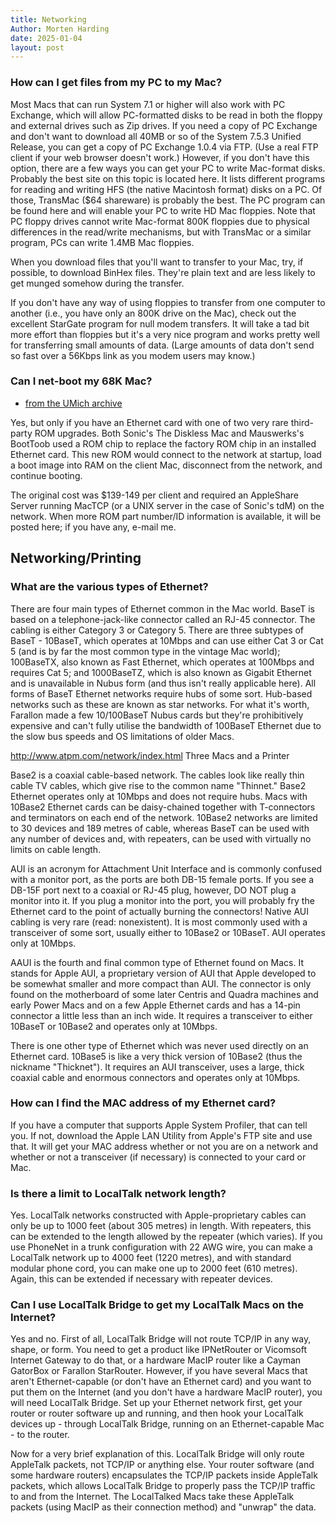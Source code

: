 ```yaml
---
title: Networking
Author: Morten Harding
date: 2025-01-04
layout: post
---
```


### How can I get files from my PC to my Mac?

Most Macs that can run System 7.1 or higher will also work with PC Exchange, which will allow PC-formatted disks to be read in both the floppy and external drives such as Zip drives. If you need a copy of PC Exchange and don't want to download all 40MB or so of the System 7.5.3 Unified Release, you can get a copy of PC Exchange 1.0.4 via FTP. (Use a real FTP client if your web browser doesn't work.) However, if you don't have this option, there are a few ways you can get your PC to write Mac-format disks. Probably the best site on this topic is located here. It lists different programs for reading and writing HFS (the native Macintosh format) disks on a PC. Of those, TransMac ($64 shareware) is probably the best. The PC program can be found here and will enable your PC to write HD Mac floppies. Note that PC floppy drives cannot write Mac-format 800K floppies due to physical differences in the read/write mechanisms, but with TransMac or a similar program, PCs can write 1.4MB Mac floppies.

When you download files that you'll want to transfer to your Mac, try, if possible, to download BinHex files. They're plain text and are less likely to get munged somehow during the transfer.

If you don't have any way of using floppies to transfer from one computer to another (i.e., you have only an 800K drive on the Mac), check out the excellent StarGate program for null modem transfers. It will take a tad bit more effort than floppies but it's a very nice program and works pretty well for transferring small amounts of data. (Large amounts of data don't send so fast over a 56Kbps link as you modem users may know.)

### Can I net-boot my 68K Mac?

- [from the UMich archive](http://www.umich.edu/%7Earchive/mac/system.extensions/chooser/jcremote1.0a4.sit.hqx)

Yes, but only if you have an Ethernet card with one of two very rare third-party ROM upgrades. Both Sonic's The Diskless Mac and Mauswerks's BootToob used a ROM chip to replace the factory ROM chip in an installed Ethernet card. This new ROM would connect to the network at startup, load a boot image into RAM on the client Mac, disconnect from the network, and continue booting.

The original cost was $139-149 per client and required an AppleShare Server running MacTCP (or a UNIX server in the case of Sonic's tdM) on the network. When more ROM part number/ID information is available, it will be posted here; if you have any, e-mail me.


## Networking/Printing

### What are the various types of Ethernet?

There are four main types of Ethernet common in the Mac world. BaseT is based on a telephone-jack-like connector called an RJ-45 connector. The cabling is either Category 3 or Category 5. There are three subtypes of BaseT - 10BaseT, which operates at 10Mbps and can use either Cat 3 or Cat 5 (and is by far the most common type in the vintage Mac world); 100BaseTX, also known as Fast Ethernet, which operates at 100Mbps and requires Cat 5; and 1000BaseTZ, which is also known as Gigabit Ethernet and is unavailable in Nubus form (and thus isn't really applicable here). All forms of BaseT Ethernet networks require hubs of some sort. Hub-based networks such as these are known as star networks. For what it's worth, Farallon made a few 10/100BaseT Nubus cards but they're prohibitively expensive and can't fully utilise the bandwidth of 100BaseT Ethernet due to the slow bus speeds and OS limitations of older Macs.

http://www.atpm.com/network/index.html  Three Macs and a Printer

Base2 is a coaxial cable-based network. The cables look like really thin cable TV cables, which give rise to the common name "Thinnet." Base2 Ethernet operates only at 10Mbps and does not require hubs. Macs with 10Base2 Ethernet cards can be daisy-chained together with T-connectors and terminators on each end of the network. 10Base2 networks are limited to 30 devices and 189 metres of cable, whereas BaseT can be used with any number of devices and, with repeaters, can be used with virtually no limits on cable length.

AUI is an acronym for Attachment Unit Interface and is commonly confused with a monitor port, as the ports are both DB-15 female ports. If you see a DB-15F port next to a coaxial or RJ-45 plug, however, DO NOT plug a monitor into it. If you plug a monitor into the port, you will probably fry the Ethernet card to the point of actually burning the connectors! Native AUI cabling is very rare (read: nonexistent). It is most commonly used with a transceiver of some sort, usually either to 10Base2 or 10BaseT. AUI operates only at 10Mbps.

AAUI is the fourth and final common type of Ethernet found on Macs. It stands for Apple AUI, a proprietary version of AUI that Apple developed to be somewhat smaller and more compact than AUI. The connector is only found on the motherboard of some later Centris and Quadra machines and early Power Macs and on a few Apple Ethernet cards and has a 14-pin connector a little less than an inch wide. It requires a transceiver to either 10BaseT or 10Base2 and operates only at 10Mbps.

There is one other type of Ethernet which was never used directly on an Ethernet card. 10Base5 is like a very thick version of 10Base2 (thus the nickname "Thicknet"). It requires an AUI transceiver, uses a large, thick coaxial cable and enormous connectors and operates only at 10Mbps.

### How can I find the MAC address of my Ethernet card?

If you have a computer that supports Apple System Profiler, that can tell you. If not, download the Apple LAN Utility from Apple's FTP site and use that. It will get your MAC address whether or not you are on a network and whether or not a transceiver (if necessary) is connected to your card or Mac.

### Is there a limit to LocalTalk network length?

Yes. LocalTalk networks constructed with Apple-proprietary cables can only be up to 1000 feet (about 305 metres) in length. With repeaters, this can be extended to the length allowed by the repeater (which varies). If you use PhoneNet in a trunk configuration with 22 AWG wire, you can make a LocalTalk network up to 4000 feet (1220 metres), and with standard modular phone cord, you can make one up to 2000 feet (610 metres). Again, this can be extended if necessary with repeater devices.

### Can I use LocalTalk Bridge to get my LocalTalk Macs on the Internet?

Yes and no. First of all, LocalTalk Bridge will not route TCP/IP in any way, shape, or form. You need to get a product like IPNetRouter or Vicomsoft Internet Gateway to do that, or a hardware MacIP router like a Cayman GatorBox or Farallon StarRouter. However, if you have several Macs that aren't Ethernet-capable (or don't have an Ethernet card) and you want to put them on the Internet (and you don't have a hardware MacIP router), you will need LocalTalk Bridge. Set up your Ethernet network first, get your router or router software up and running, and then hook your LocalTalk devices up - through LocalTalk Bridge, running on an Ethernet-capable Mac - to the router.

Now for a very brief explanation of this. LocalTalk Bridge will only route AppleTalk packets, not TCP/IP or anything else. Your router software (and some hardware routers) encapsulates the TCP/IP packets inside AppleTalk packets, which allows LocalTalk Bridge to properly pass the TCP/IP traffic to and from the Internet. The LocalTalked Macs take these AppleTalk packets (using MacIP as their connection method) and "unwrap" the data.

